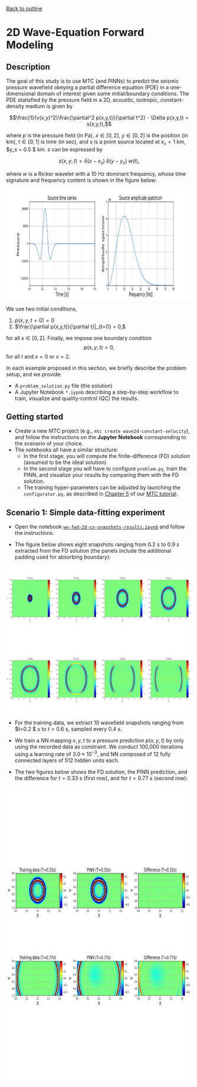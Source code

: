 [Back to outline](../index.md)

# 2D Wave-Equation Forward Modeling

## Description
The goal of this study is to use MTC (and PINNs) to predict the seismic pressure wavefield obeying a partial difference equation (PDE) in a one-dimensional domain of interest given some initial/boundary conditions. The PDE statisfied by the pressure field in a 2D, acoustic, isotropic, constant-density medium is given by 

$$\frac{1}{v(x,y)^2}\frac{\partial^2 p(x,y,t)}{\partial t^2} - \Delta p(x,y,t) = s(x,y,t),$$ 

where $p$ is the pressure field (in Pa), $x \in [0,2]$, $y \in [0,2]$ is the position (in km), $t \in [0, 1]$ is time (in sec), and $s$ is a point source located at $x_s = 1$ km, $y_s = 0.5 $ km. $s$ can be expressed by 

$$s(x,y,t) = \delta(x-x_s) \; \delta(y-y_s) \; w(t),$$

where $w$ is a Ricker wavelet with a 10 Hz dominant frequency, whose time signature and frequency content is shown in the figure below:

<img src="figs/we-fwd-2d-cv-snapshots-source.png"  width="800" height="300">

We use two initial conditions,
1. $p(x,y,t=0) = 0$ 
2. $\frac{\partial p(x,y,t)}{\partial t}|_{t=0} = 0,$ 

for all $x \in [0, 2]$. Finally, we impose one boundary condition  
    $$p(x,y,t) = 0,$$ 
for all $t$ and $x=0$ or $x=2$.

In each example proposed in this section, we briefly describe the problem setup, and we provide:
- A `problem_solution.py` file (the solution) 
- A Jupyter Notebook `*.iypnb` describing a step-by-step workflow to train, visualize and quality-control (QC) the results.

## Getting started
- Create a new MTC project (e.g., `mtc create wave2d-constant-velocity`), and follow the instructions on the **Jupyter Notebook** corresponding to the scenario of your choice.
- The notebooks all have a similar structure:
    - In the first stage, you will compute the finite-difference (FD) solution (assumed to be the ideal solution)
    - In the second stage you will have to configure `problem.py`, train the PINN, and visualize your results by comparing them with the FD solution. 
    - The training hyper-parameters can be adjusted by launching the `configurator.py`, as described in [Chapter 5](../../../mtc/templates/docs/tutorial/ch5-multi-stage-training.md) of our [MTC tutorial](../../../mtc/templates/docs/tutorial/index.md). 

## Scenario 1: Simple data-fitting experiment
- Open the notebook [`we-fwd-2d-cv-snapshots-results.ipynb`](notebooks/we-fwd-2d-cv-snapshots-results.ipynb) and follow the instructions. 

- The figure below shows eight snapshots ranging from 0.2 s to 0.9 s extracted from the FD solution (the panels include the additional padding used for absorbing boundary):

<img src="figs/we-fwd-2d-cv-snapshots-fd-pressure-cropped.png"  width="800" height="400">

- For the training data, we extract 10 wavefield snapshots ranging from $t=0.2 $ s to $t=0.6$ s, sampled every 0.4 s. 

- We train a NN mapping $x,y,t$ to a pressure prediction $p(x,y,t)$ by only using the recorded data as constraint. We conduct 100,000 iterations using a learning rate of $3.0 \times 10^{-3}$, and NN composed of 12 fully connected layers of 512 hidden units each. 

- The two figures below shows the FD solution, the PINN prediction, and the  difference for $t= 0.33$ s (first row), and for $t=0.77$ s (second row):
<img src="figs/we-fwd-2d-cv-snapshots-fd-pressure-t0.33.png"  width="800" height="800">


